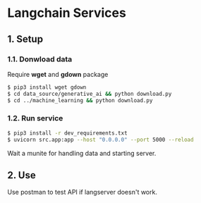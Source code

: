 # Langchain Services

## 1. Setup

### 1.1. Donwload data

Require **wget** and **gdown** package

```bash
$ pip3 install wget gdown
$ cd data_source/generative_ai && python download.py
$ cd ../machine_learning && python download.py
```

### 1.2. Run service

```bash
$ pip3 install -r dev_requirements.txt
$ uvicorn src.app:app --host "0.0.0.0" --port 5000 --reload
```
Wait a munite for handling data and starting server.

## 2. Use

Use postman to test API if langserver doesn't work. 

